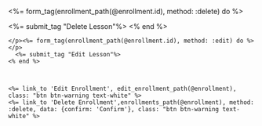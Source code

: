 <p><%= form_tag(enrollment_path(@enrollment.id), method: :delete) do %></p>
      <%= submit_tag "Delete Lesson"%> 
    <% end %> 

    </p><%= form_tag(enrollment_path(@enrollment.id), method: :edit) do %></p>
      <%= submit_tag "Edit Lesson"%>
    <% end %>



    <%= link_to 'Edit Enrollment', edit_enrollment_path(@enrollment), class: "btn btn-warning text-white" %> 
    <%= link_to 'Delete Enrollment',enrollments_path(@enrollment), method: :delete, data: {confirm: 'Confirm'}, class: "btn btn-warning text-white" %> 
